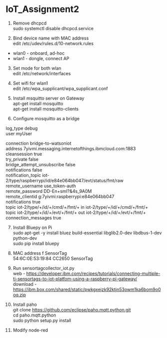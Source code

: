 # IoT_Assignment2

1. Remove dhcpcd  
sudo systemctl disable dhcpcd.service  

2. Bind device name with MAC address  
edit /etc/udev/rules.d/10-network.rules  
* wlan0 - onboard, ad-hoc  
* wlan1 - dongle, connect AP  

3. Set mode for both wlan  
edit /etc/network/interfaces  

4. Set wifi for wlan1  
edit /etc/wpa_supplicant/wpa_supplicant.conf  

5. Install msquitto server on Gateway  
apt-get install mosquitto  
apt-get install mosquitto-clients  

6. Configure mosquitto as a bridge  

log_type debug  
user myUser  

connection bridge-to-watsoniot  
address 7yivmi.messaging.internetofthings.ibmcloud.com:1883  
cleansession true  
try_private false  
bridge_attempt_unsubscribe false  
notifications false  
notification_topic iot-2/type/raspberrypi/id/e84e064bb047/evt/status/fmt/raw  
remote_username use_token-auth  
remote_password DD-En+smI?&4s_9A0M  
remote_clientid g:7yivmi:raspberrypi:e84e064bb047  
notifications true  
topic iot-2/type/+/id/+/cmd/+/fmt/+ in  iot-2/type/+/id/+/cmd/+/fmt/+  
topic iot-2/type/+/id/+/evt/+/fmt/+ out iot-2/type/+/id/+/evt/+/fmt/+  
connection_messages true  

7. Install Bluepy on Pi  
sudo apt-get -y install bluez build-essential libglib2.0-dev libdbus-1-dev python-dev  
sudo pip install bluepy  

8. MAC address f SensorTag  
54:6C:0E:53:19:84 CC2650 SensorTag  

9. Run sensortagcollector_iot.py  
web - https://developer.ibm.com/recipes/tutorials/connecting-multiple-ti-sensortags-to-iot-platfom-using-a-raspberry-pi-gateway/  
download - https://ibm.box.com/shared/static/pwkgxejzk92ktjn53owm1ka6bom9o0oq.zip  

10. Install paho  
git clone https://github.com/eclipse/paho.mqtt.python.git  
cd paho.mqtt.python  
sudo python setup.py install  

11. Modify node-red  
